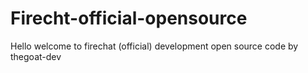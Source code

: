 # Firecht-official-opensource
Hello welcome to firechat (official) development open source code by thegoat-dev
